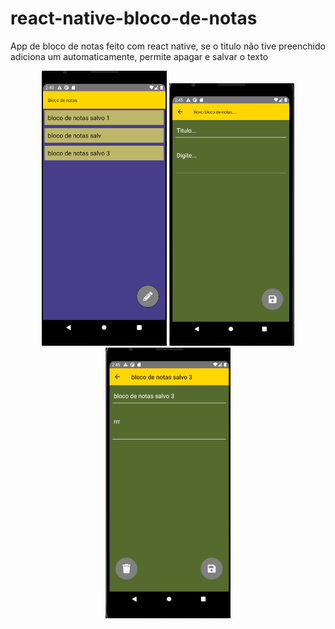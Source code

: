 # react-native-bloco-de-notas

App de bloco de notas feito com react native, se o titulo não tive preenchido adiciona um automaticamente, permite apagar e salvar o texto
<p align="center">
  <img width="200" src="1.png">
  <img src="2.png"  width="200"/>
  <img src="3.png"  width="200"/>
</p>
